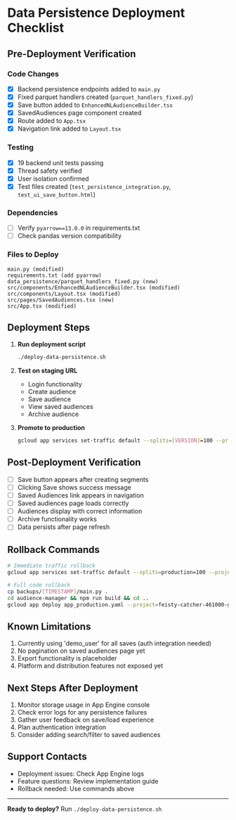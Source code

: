# Data Persistence Deployment Checklist

## Pre-Deployment Verification

### Code Changes
- [x] Backend persistence endpoints added to `main.py`
- [x] Fixed parquet handlers created (`parquet_handlers_fixed.py`)
- [x] Save button added to `EnhancedNLAudienceBuilder.tsx`
- [x] SavedAudiences page component created
- [x] Route added to `App.tsx`
- [x] Navigation link added to `Layout.tsx`

### Testing
- [x] 19 backend unit tests passing
- [x] Thread safety verified
- [x] User isolation confirmed
- [x] Test files created (`test_persistence_integration.py`, `test_ui_save_button.html`)

### Dependencies
- [ ] Verify `pyarrow==13.0.0` in requirements.txt
- [ ] Check pandas version compatibility

### Files to Deploy
```
main.py (modified)
requirements.txt (add pyarrow)
data_persistence/parquet_handlers_fixed.py (new)
src/components/EnhancedNLAudienceBuilder.tsx (modified)
src/components/Layout.tsx (modified)
src/pages/SavedAudiences.tsx (new)
src/App.tsx (modified)
```

## Deployment Steps

1. **Run deployment script**
   ```bash
   ./deploy-data-persistence.sh
   ```

2. **Test on staging URL**
   - Login functionality
   - Create audience
   - Save audience
   - View saved audiences
   - Archive audience

3. **Promote to production**
   ```bash
   gcloud app services set-traffic default --splits=[VERSION]=100 --project=feisty-catcher-461000-g2
   ```

## Post-Deployment Verification

- [ ] Save button appears after creating segments
- [ ] Clicking Save shows success message
- [ ] Saved Audiences link appears in navigation
- [ ] Saved audiences page loads correctly
- [ ] Audiences display with correct information
- [ ] Archive functionality works
- [ ] Data persists after page refresh

## Rollback Commands

```bash
# Immediate traffic rollback
gcloud app services set-traffic default --splits=production=100 --project=feisty-catcher-461000-g2

# Full code rollback
cp backups/[TIMESTAMP]/main.py .
cd audience-manager && npm run build && cd ..
gcloud app deploy app_production.yaml --project=feisty-catcher-461000-g2
```

## Known Limitations

1. Currently using 'demo_user' for all saves (auth integration needed)
2. No pagination on saved audiences page yet
3. Export functionality is placeholder
4. Platform and distribution features not exposed yet

## Next Steps After Deployment

1. Monitor storage usage in App Engine console
2. Check error logs for any persistence failures
3. Gather user feedback on save/load experience
4. Plan authentication integration
5. Consider adding search/filter to saved audiences

## Support Contacts

- Deployment issues: Check App Engine logs
- Feature questions: Review implementation guide
- Rollback needed: Use commands above

---

**Ready to deploy?** Run `./deploy-data-persistence.sh`